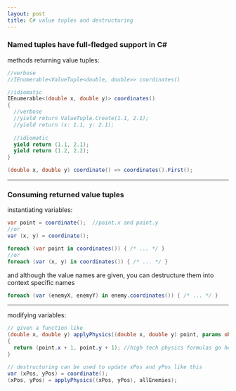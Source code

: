 ```yaml
---
layout: post
title: C# value tuples and destructuring
---
```


### Named tuples have full-fledged support in C#  
methods returning value tuples:
```c#
//verbose
//IEnumerable<ValueTuple<double, double>> coordinates()

//idiomatic
IEnumerable<(double x, double y)> coordinates()
{
  //verbose
  //yield return ValueTuple.Create(1.1, 2.1);
  //yield return (x: 1.1, y: 2.1);
  
  //idiomatic
  yield return (1.1, 2.1);
  yield return (1.2, 2.2);
}

(double x, double y) coordinate() => coordinates().First();
```
---------------------------------------
### Consuming returned value tuples  
instantiating variables:
```c#
var point = coordinate();  //point.x and point.y
//or
var (x, y) = coordinate();

foreach (var point in coordinates()) { /* ... */ }
//or
foreach (var (x, y) in coordinates()) { /* ... */ }
```
and although the value names are given, you can destructure them into context specific names  
```c#
foreach (var (enemyX, enemyY) in enemy.coordinates()) { /* ... */ }
```
---------------------------------------
modifying variables:  
```c#
// given a function like
(double x, double y) applyPhysics((double x, double y) point, params object[] otherObjects)
{
  return (point.x + 1, point.y + 1); //high tech physics formulas go here
}

// destructuring can be used to update xPos and yPos like this
var (xPos, yPos) = coordinate();
(xPos, yPos) = applyPhysics((xPos, yPos), allEnemies);
```
